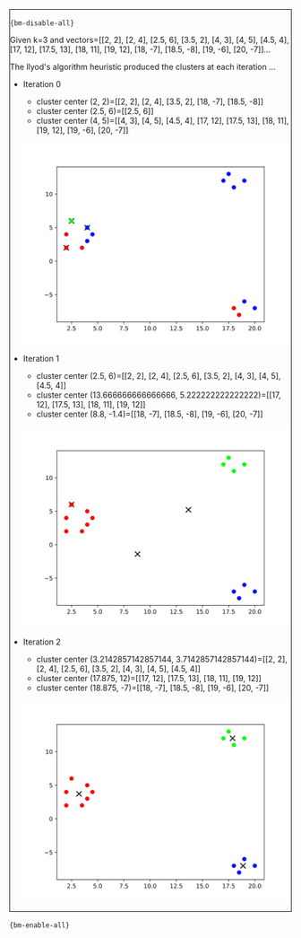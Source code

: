 <div style="border:1px solid black;">

`{bm-disable-all}`

Given k=3 and vectors=[[2, 2], [2, 4], [2.5, 6], [3.5, 2], [4, 3], [4, 5], [4.5, 4], [17, 12], [17.5, 13], [18, 11], [19, 12], [18, -7], [18.5, -8], [19, -6], [20, -7]]...

The llyod's algorithm heuristic produced the clusters at each iteration ...

 * Iteration 0

    * cluster center (2, 2)=[[2, 2], [2, 4], [3.5, 2], [18, -7], [18.5, -8]]
    * cluster center (2.5, 6)=[[2.5, 6]]
    * cluster center (4, 5)=[[4, 3], [4, 5], [4.5, 4], [17, 12], [17.5, 13], [18, 11], [19, 12], [19, -6], [20, -7]]

   ![k-centers 2D plot](ch8_ef41507bcc98739895942db22db4b6d4_plot0.svg)

 * Iteration 1

    * cluster center (2.5, 6)=[[2, 2], [2, 4], [2.5, 6], [3.5, 2], [4, 3], [4, 5], [4.5, 4]]
    * cluster center (13.666666666666666, 5.222222222222222)=[[17, 12], [17.5, 13], [18, 11], [19, 12]]
    * cluster center (8.8, -1.4)=[[18, -7], [18.5, -8], [19, -6], [20, -7]]

   ![k-centers 2D plot](ch8_ef41507bcc98739895942db22db4b6d4_plot1.svg)

 * Iteration 2

    * cluster center (3.2142857142857144, 3.7142857142857144)=[[2, 2], [2, 4], [2.5, 6], [3.5, 2], [4, 3], [4, 5], [4.5, 4]]
    * cluster center (17.875, 12)=[[17, 12], [17.5, 13], [18, 11], [19, 12]]
    * cluster center (18.875, -7)=[[18, -7], [18.5, -8], [19, -6], [20, -7]]

   ![k-centers 2D plot](ch8_ef41507bcc98739895942db22db4b6d4_plot2.svg)

</div>

`{bm-enable-all}`

